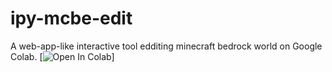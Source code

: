 # ipy-mcbe-edit
A web-app-like interactive tool edditing minecraft bedrock world on Google Colab.
[![Open In Colab](https://colab.research.google.com/assets/colab-badge.svg)]
